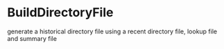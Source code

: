 # BuildDirectoryFile
generate a historical directory file using a recent directory file, lookup file and summary file
